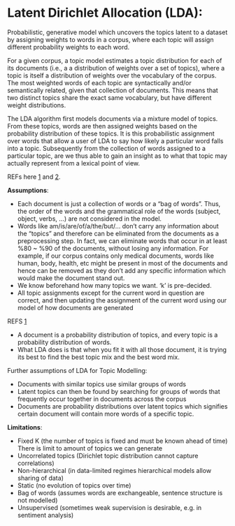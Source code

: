 # Latent Dirichlet Allocation (LDA):


Probabilistic, generative model which uncovers the topics latent to a dataset by assigning weights to words in a corpus, where each topic will assign different probability weights to each word.

For a given corpus, a topic model estimates a topic distribution for each of its documents (i.e., a a distribution of weights over a set of topics), where a topic is itself a distribution of weights over the vocabulary of the corpus. The most weighted words of each topic are syntactically and/or semantically related, given that collection of documents. This means that two distinct topics share the exact same vocabulary, but have different weight distributions.

The LDA algorithm first models documents via a mixture model of topics. From these topics, words are then assigned weights based on the probability distribution of these topics. It is this probabilistic assignment over words that allow a user of LDA to say how likely a particular word falls into a topic. Subsequently from the collection of words assigned to a particular topic, are we thus able to gain an insight as to what that topic may actually represent from a lexical point of view.

REFs here [1](https://scikit-learn.org/stable/modules/decomposition.html#latentdirichletallocation) and [2](https://arxiv.org/pdf/1405.0099.pdf).

**Assumptions**:

- Each document is just a collection of words or a “bag of words”. Thus, the order of the words and the grammatical role of the words (subject, object, verbs, …) are not considered in the model.
- Words like am/is/are/of/a/the/but/… don’t carry any information about the “topics” and therefore can be eliminated from the documents as a preprocessing step. In fact, we can eliminate words that occur in at least %80 ~ %90 of the documents, without losing any information. For example, if our corpus contains only medical documents, words like human, body, health, etc might be present in most of the documents and hence can be removed as they don’t add any specific information which would make the document stand out.
- We know beforehand how many topics we want. ‘k’ is pre-decided.
- All topic assignments except for the current word in question are correct, and then updating the assignment of the current word using our model of how documents are generated

REFS [1](https://towardsdatascience.com/latent-dirichlet-allocation-lda-9d1cd064ffa2)

- A document is a probability distribution of topics, and every topic is a probability distribution of words.
- What LDA does is that when you fit it with all those document, it is trying its best to find the best topic mix and the best word mix.

Further assumptions of LDA for Topic Modelling:
- Documents with similar topics use similar groups of words
- Latent topics can then be found by searching for groups of words that frequently occur together in documents across the corpus
- Documents are probability distributions over latent topics which signifies certain document will contain more words of a specific topic.

**Limitations**:
- Fixed K (the number of topics is fixed and must be known ahead of time) There is limit to amount of topics we can generate
- Uncorrelated topics (Dirichlet topic distribution cannot capture correlations)
- Non-hierarchical (in data-limited regimes hierarchical models allow sharing of data)
- Static (no evolution of topics over time)
- Bag of words (assumes words are exchangeable, sentence structure is not modelled)
- Unsupervised (sometimes weak supervision is desirable, e.g. in sentiment analysis)